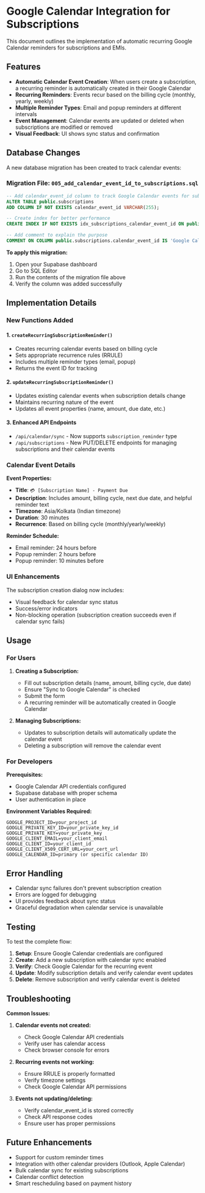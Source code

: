 # Google Calendar Integration for Subscriptions

This document outlines the implementation of automatic recurring Google Calendar reminders for subscriptions and EMIs.

## Features

- **Automatic Calendar Event Creation**: When users create a subscription, a recurring reminder is automatically created in their Google Calendar
- **Recurring Reminders**: Events recur based on the billing cycle (monthly, yearly, weekly)
- **Multiple Reminder Types**: Email and popup reminders at different intervals
- **Event Management**: Calendar events are updated or deleted when subscriptions are modified or removed
- **Visual Feedback**: UI shows sync status and confirmation

## Database Changes

A new database migration has been created to track calendar events:

### Migration File: `005_add_calendar_event_id_to_subscriptions.sql`

```sql
-- Add calendar_event_id column to track Google Calendar events for subscriptions
ALTER TABLE public.subscriptions 
ADD COLUMN IF NOT EXISTS calendar_event_id VARCHAR(255);

-- Create index for better performance
CREATE INDEX IF NOT EXISTS idx_subscriptions_calendar_event_id ON public.subscriptions(calendar_event_id);

-- Add comment to explain the purpose
COMMENT ON COLUMN public.subscriptions.calendar_event_id IS 'Google Calendar event ID for recurring reminders';
```

**To apply this migration:**
1. Open your Supabase dashboard
2. Go to SQL Editor
3. Run the contents of the migration file above
4. Verify the column was added successfully

## Implementation Details

### New Functions Added

#### 1. `createRecurringSubscriptionReminder()`
- Creates recurring calendar events based on billing cycle
- Sets appropriate recurrence rules (RRULE)
- Includes multiple reminder types (email, popup)
- Returns the event ID for tracking

#### 2. `updateRecurringSubscriptionReminder()`
- Updates existing calendar events when subscription details change
- Maintains recurring nature of the event
- Updates all event properties (name, amount, due date, etc.)

#### 3. Enhanced API Endpoints
- `/api/calendar/sync` - Now supports `subscription_reminder` type
- `/api/subscriptions` - New PUT/DELETE endpoints for managing subscriptions and their calendar events

### Calendar Event Details

**Event Properties:**
- **Title**: `💳 [Subscription Name] - Payment Due`
- **Description**: Includes amount, billing cycle, next due date, and helpful reminder text
- **Timezone**: Asia/Kolkata (Indian timezone)
- **Duration**: 30 minutes
- **Recurrence**: Based on billing cycle (monthly/yearly/weekly)

**Reminder Schedule:**
- Email reminder: 24 hours before
- Popup reminder: 2 hours before
- Popup reminder: 10 minutes before

### UI Enhancements

The subscription creation dialog now includes:
- Visual feedback for calendar sync status
- Success/error indicators
- Non-blocking operation (subscription creation succeeds even if calendar sync fails)

## Usage

### For Users

1. **Creating a Subscription:**
   - Fill out subscription details (name, amount, billing cycle, due date)
   - Ensure "Sync to Google Calendar" is checked
   - Submit the form
   - A recurring reminder will be automatically created in Google Calendar

2. **Managing Subscriptions:**
   - Updates to subscription details will automatically update the calendar event
   - Deleting a subscription will remove the calendar event

### For Developers

**Prerequisites:**
- Google Calendar API credentials configured
- Supabase database with proper schema
- User authentication in place

**Environment Variables Required:**
```env
GOOGLE_PROJECT_ID=your_project_id
GOOGLE_PRIVATE_KEY_ID=your_private_key_id
GOOGLE_PRIVATE_KEY=your_private_key
GOOGLE_CLIENT_EMAIL=your_client_email
GOOGLE_CLIENT_ID=your_client_id
GOOGLE_CLIENT_X509_CERT_URL=your_cert_url
GOOGLE_CALENDAR_ID=primary (or specific calendar ID)
```

## Error Handling

- Calendar sync failures don't prevent subscription creation
- Errors are logged for debugging
- UI provides feedback about sync status
- Graceful degradation when calendar service is unavailable

## Testing

To test the complete flow:

1. **Setup**: Ensure Google Calendar credentials are configured
2. **Create**: Add a new subscription with calendar sync enabled
3. **Verify**: Check Google Calendar for the recurring event
4. **Update**: Modify subscription details and verify calendar event updates
5. **Delete**: Remove subscription and verify calendar event is deleted

## Troubleshooting

**Common Issues:**

1. **Calendar events not created:**
   - Check Google Calendar API credentials
   - Verify user has calendar access
   - Check browser console for errors

2. **Recurring events not working:**
   - Ensure RRULE is properly formatted
   - Verify timezone settings
   - Check Google Calendar API permissions

3. **Events not updating/deleting:**
   - Verify calendar_event_id is stored correctly
   - Check API response codes
   - Ensure user has proper permissions

## Future Enhancements

- Support for custom reminder times
- Integration with other calendar providers (Outlook, Apple Calendar)
- Bulk calendar sync for existing subscriptions
- Calendar conflict detection
- Smart rescheduling based on payment history